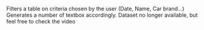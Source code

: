 Filters a table on criteria chosen by the user (Date, Name, Car brand...)
Generates a number of textbox accordingly.
Dataset no longer available, but feel free to check the video